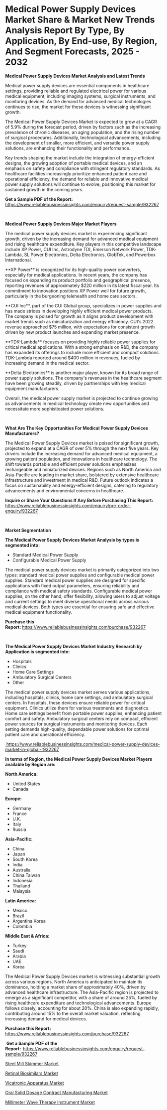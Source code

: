 <p><h1>Medical Power Supply Devices Market Share & Market New Trends Analysis Report By Type, By Application, By End-use, By Region, And Segment Forecasts, 2025 - 2032</h1></p><p><strong>Medical Power Supply Devices Market Analysis and Latest Trends</strong></p>
<p><p>Medical power supply devices are essential components in healthcare settings, providing reliable and regulated electrical power for various medical equipment, including imaging systems, surgical instruments, and monitoring devices. As the demand for advanced medical technologies continues to rise, the market for these devices is witnessing significant growth.</p><p>The Medical Power Supply Devices Market is expected to grow at a CAGR of 5.9% during the forecast period, driven by factors such as the increasing prevalence of chronic diseases, an aging population, and the rising number of surgical procedures. Additionally, technological advancements, including the development of smaller, more efficient, and versatile power supply solutions, are enhancing their functionality and performance.</p><p>Key trends shaping the market include the integration of energy-efficient designs, the growing adoption of portable medical devices, and an emphasis on safety and compliance with stringent regulatory standards. As healthcare facilities increasingly prioritize enhanced patient care and operational efficiency, the demand for reliable and innovative medical power supply solutions will continue to evolve, positioning this market for sustained growth in the coming years.</p></p>
<p><strong>Get a Sample PDF of the Report:&nbsp;</strong> <a href="https://www.reliablebusinessinsights.com/enquiry/request-sample/932267?utm_campaign=97&utm_medium=2&utm_source=Github&utm_content=ia&utm_term=21032025&utm_id=medical-power-supply-devices">https://www.reliablebusinessinsights.com/enquiry/request-sample/932267</a></p>
<p>&nbsp;</p>
<p><strong>Medical Power Supply Devices Major Market Players</strong></p>
<p><p>The medical power supply devices market is experiencing significant growth, driven by the increasing demand for advanced medical equipment and rising healthcare expenditure. Key players in this competitive landscape include XP Power, CUI Inc, Astrodyne TDI, Emerson Network Power, TDK-Lambda, SL Power Electronics, Delta Electronics, GlobTek, and Powerbox International.</p><p>**XP Power** is recognized for its high-quality power converters, especially for medical applications. In recent years, the company has focused on expanding its product portfolio and geographical presence, reporting revenues of approximately $220 million in its latest fiscal year. Its commitment to innovation positions XP Power well for future growth, particularly in the burgeoning telehealth and home care sectors.</p><p>**CUI Inc**, part of the CUI Global group, specializes in power supplies and has made strides in developing highly efficient medical power products. The company is poised for growth as it aligns product development with market trends such as miniaturization and energy efficiency. CUI's 2022 revenue approached $75 million, with expectations for consistent growth driven by new product launches and expanding market presence.</p><p>**TDK-Lambda** focuses on providing highly reliable power supplies for critical medical applications. With a strong emphasis on R&D, the company has expanded its offerings to include more efficient and compact solutions. TDK-Lambda reported around $400 million in revenues, fueled by increasing demand in the medical sector.</p><p>**Delta Electronics** is another major player, known for its broad range of power supply solutions. The company's revenues in the healthcare segment have been growing steadily, driven by partnerships with key medical equipment manufacturers.</p><p>Overall, the medical power supply market is projected to continue growing as advancements in medical technology create new opportunities and necessitate more sophisticated power solutions.</p></p>
<p>&nbsp;</p>
<p><strong>What Are The Key Opportunities For Medical Power Supply Devices Manufacturers?</strong></p>
<p><p>The Medical Power Supply Devices market is poised for significant growth, projected to expand at a CAGR of over 5% through the next five years. Key drivers include the increasing demand for advanced medical equipment, a growing patient population, and innovations in healthcare technology. The shift towards portable and efficient power solutions emphasizes rechargeable and miniaturized devices. Regions such as North America and Asia-Pacific are leading in market share, bolstered by extensive healthcare infrastructure and investment in medical R&D. Future outlook indicates a focus on sustainability and energy-efficient designs, catering to regulatory advancements and environmental concerns in healthcare.</p></p>
<p><strong>Inquire or Share Your Questions If Any Before Purchasing This Report:</strong> <a href="https://www.reliablebusinessinsights.com/enquiry/pre-order-enquiry/932267?utm_campaign=97&utm_medium=2&utm_source=Github&utm_content=ia&utm_term=21032025&utm_id=medical-power-supply-devices">https://www.reliablebusinessinsights.com/enquiry/pre-order-enquiry/932267</a></p>
<p>&nbsp;</p>
<p><strong>Market Segmentation</strong></p>
<p><strong>The Medical Power Supply Devices Market Analysis by types is segmented into:</strong></p>
<p><ul><li>Standard Medical Power Supply</li><li>Configurable Medical Power Supply</li></ul></p>
<p><p>The medical power supply devices market is primarily categorized into two types: standard medical power supplies and configurable medical power supplies. Standard medical power supplies are designed for specific applications with fixed output parameters, ensuring reliability and compliance with medical safety standards. Configurable medical power supplies, on the other hand, offer flexibility, allowing users to adjust voltage and current settings to meet diverse operational needs across various medical devices. Both types are essential for ensuring safe and effective medical equipment functionality.</p></p>
<p><strong>Purchase this Report:&nbsp;</strong><a href="https://www.reliablebusinessinsights.com/purchase/932267?utm_campaign=97&utm_medium=2&utm_source=Github&utm_content=ia&utm_term=21032025&utm_id=medical-power-supply-devices">https://www.reliablebusinessinsights.com/purchase/932267</a></p>
<p>&nbsp;</p>
<p><strong>The Medical Power Supply Devices Market Industry Research by Application is segmented into:</strong></p>
<p><ul><li>Hospitals</li><li>Clinics</li><li>Home Care Settings</li><li>Ambulatory Surgical Centers</li><li>Other</li></ul></p>
<p><p>The medical power supply devices market serves various applications, including hospitals, clinics, home care settings, and ambulatory surgical centers. In hospitals, these devices ensure reliable power for critical equipment. Clinics utilize them for various treatments and diagnostics. Home care settings benefit from portable power supplies, enhancing patient comfort and safety. Ambulatory surgical centers rely on compact, efficient power sources for surgical instruments and monitoring devices. Each setting demands high-quality, dependable power solutions for optimal patient care and operational efficiency.</p></p>
<p><a href="https://www.reliablebusinessinsights.com/medical-power-supply-devices-market-in-global-r932267?utm_campaign=97&utm_medium=2&utm_source=Github&utm_content=ia&utm_term=21032025&utm_id=medical-power-supply-devices">&nbsp;https://www.reliablebusinessinsights.com/medical-power-supply-devices-market-in-global-r932267</a></p>
<p><strong>In terms of Region, the Medical Power Supply Devices Market Players available by Region are:</strong></p>
<p>
    <p> <strong> North America: </strong>
        <ul>
            <li>United States</li>
            <li>Canada</li>
        </ul>
        </p> 
    <p> <strong> Europe: </strong>
        <ul>
            <li>Germany</li>
            <li>France</li>
            <li>U.K.</li>
            <li>Italy</li>
            <li>Russia</li>
        </ul>
        </p> 
    <p> <strong> Asia-Pacific: </strong>
        <ul>
            <li>China</li>
            <li>Japan</li>
            <li>South Korea</li>
            <li>India</li>
            <li>Australia</li>
            <li>China Taiwan</li>
            <li>Indonesia</li>
            <li>Thailand</li>
            <li>Malaysia</li>
        </ul>
        </p> 
    <p> <strong> Latin America: </strong>
        <ul>
            <li>Mexico</li>
            <li>Brazil</li>
            <li>Argentina Korea</li>
            <li>Colombia</li>
        </ul>
        </p> 
    <p> <strong> Middle East & Africa: </strong>
        <ul>
            <li>Turkey</li>
            <li>Saudi</li>
            <li>Arabia</li>
            <li>UAE</li>
            <li>Korea</li>
        </ul>
    </p>
    </p>
<p><p>The Medical Power Supply Devices market is witnessing substantial growth across various regions. North America is anticipated to maintain its dominance, holding a market share of approximately 40%, driven by advanced healthcare infrastructure. The Asia-Pacific region is projected to emerge as a significant competitor, with a share of around 25%, fueled by rising healthcare expenditure and technological advancements. Europe follows closely, accounting for about 20%. China is also expanding rapidly, contributing around 15% to the overall market valuation, reflecting increasing demand for medical devices.</p></p>
<p><strong>Purchase this Report: </strong><a href="https://www.reliablebusinessinsights.com/purchase/932267?utm_campaign=97&utm_medium=2&utm_source=Github&utm_content=ia&utm_term=21032025&utm_id=medical-power-supply-devices">https://www.reliablebusinessinsights.com/purchase/932267</a></p>
<p>&nbsp;<strong>Get a Sample PDF of the Report:&nbsp;&nbsp;</strong><a href="https://www.reliablebusinessinsights.com/enquiry/request-sample/932267?utm_campaign=97&utm_medium=2&utm_source=Github&utm_content=ia&utm_term=21032025&utm_id=medical-power-supply-devices">https://www.reliablebusinessinsights.com/enquiry/request-sample/932267</a></p>
<p><strong></strong></p>
<p><p><a href="https://github.com/danitkeavyx7/Market-Research-Report-List-1/blob/main/steel-mill-skimmer-market.md?utm_campaign=97&utm_medium=2&utm_source=Github&utm_content=ia&utm_term=21032025&utm_id=medical-power-supply-devices">Steel Mill Skimmer Market</a></p><p><a href="https://github.com/moorsdorak31/Market-Research-Report-List-1/blob/main/retinal-biosimilars-market.md?utm_campaign=97&utm_medium=2&utm_source=Github&utm_content=ia&utm_term=21032025&utm_id=medical-power-supply-devices">Retinal Biosimilars Market</a></p><p><a href="https://github.com/kuciakkukalo/Market-Research-Report-List-1/blob/main/vicatronic-apparatus-market.md?utm_campaign=97&utm_medium=2&utm_source=Github&utm_content=ia&utm_term=21032025&utm_id=medical-power-supply-devices">Vicatronic Apparatus Market</a></p><p><a href="https://github.com/taffouasaoka/Market-Research-Report-List-1/blob/main/oral-solid-dosage-contract-manufacturing-market.md?utm_campaign=97&utm_medium=2&utm_source=Github&utm_content=ia&utm_term=21032025&utm_id=medical-power-supply-devices">Oral Solid Dosage Contract Manufacturing Market</a></p><p><a href="https://github.com/bartzthateis/Market-Research-Report-List-1/blob/main/millimeter-wave-therapy-instrument-market.md?utm_campaign=97&utm_medium=2&utm_source=Github&utm_content=ia&utm_term=21032025&utm_id=medical-power-supply-devices">Millimeter Wave Therapy Instrument Market</a></p></p>